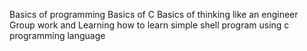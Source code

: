Basics of programming
Basics of C
Basics of thinking like an engineer
Group work
and Learning how to learn
simple shell program using c programming language
